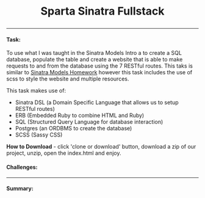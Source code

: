 # <p align="center"> Sparta Sinatra Fullstack </p>
<hr>

#### Task:

To use what I was taught in the Sinatra Models Intro a to create a SQL database, populate the table and create a website that is able to make requests to and from the database using the 7 RESTful routes. This taks is similar to [Sinatra Models Homework](https://github.com/ACKAdeyemi/sparta-sinatra-models-homework) however this task includes the use of scss to style the website and multiple resources.

This task makes use of:

* Sinatra DSL (a Domain Specific Language that allows us to setup RESTful routes)
* ERB (Embedded Ruby to combine HTML and Ruby)
* SQL (Structured Query Language for database interaction)
* Postgres (an ORDBMS to create the database)
* SCSS (Sassy CSS)

**How to Download** - click 'clone or download' button, download a zip of our project, unzip, open the index.html and enjoy.

#### Challenges:

<hr>

#### Summary: